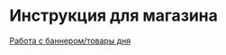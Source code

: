 Инструкция для магазина
=======================


[Работа с баннером/товары дня](/EditBanner.md)
    

